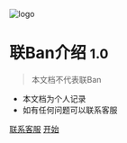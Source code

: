 <!-- _coverpage.md -->

![logo](http://p.qlogo.cn/gh/747413170/747413170/100/)

# 联Ban介绍 <small>1.0</small>

> 本文档不代表联Ban

- 本文档为个人记录
- 如有任何问题可以联系客服

[联系客服](http://wpa.qq.com/msgrd?v=3&uin=2100690024&site=qq&menu=yes)
[开始](#README)

